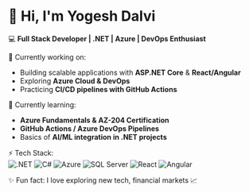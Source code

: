 <!--
## Hi there 👋


**yogdalv/yogdalv** is a ✨ _special_ ✨ repository because its `README.md` (this file) appears on your GitHub profile.

Here are some ideas to get you started:

- 🔭 I’m currently working on ...
- 🌱 I’m currently learning ...
- 👯 I’m looking to collaborate on ...
- 🤔 I’m looking for help with ...
- 💬 Ask me about ...
- 📫 How to reach me: ...
- 😄 Pronouns: ...
- ⚡ Fun fact: ...
-->
# 👋 Hi, I'm Yogesh Dalvi  

💻 **Full Stack Developer | .NET | Azure | DevOps Enthusiast**  

🔭 Currently working on:  
- Building scalable applications with **ASP.NET Core** & **React/Angular**  
- Exploring **Azure Cloud & DevOps**  
- Practicing **CI/CD pipelines with GitHub Actions**  

🌱 Currently learning:  
- **Azure Fundamentals & AZ-204 Certification**  
- **GitHub Actions / Azure DevOps Pipelines**  
- Basics of **AI/ML integration in .NET projects**  

⚡ Tech Stack:  
![.NET](https://img.shields.io/badge/.NET-5C2D91?style=for-the-badge&logo=.net&logoColor=white)
![C#](https://img.shields.io/badge/C%23-239120?style=for-the-badge&logo=c-sharp&logoColor=white)
![Azure](https://img.shields.io/badge/Azure-0078D4?style=for-the-badge&logo=microsoft-azure&logoColor=white)
![SQL Server](https://img.shields.io/badge/SQL%20Server-CC2927?style=for-the-badge&logo=microsoft-sql-server&logoColor=white)
![React](https://img.shields.io/badge/React-20232A?style=for-the-badge&logo=react&logoColor=61DAFB)
![Angular](https://img.shields.io/badge/Angular-DD0031?style=for-the-badge&logo=angular&logoColor=white)

<!--
📊 GitHub Stats:  
![Yogesh's GitHub stats](https://github-readme-stats.vercel.app/api?username=yogdalv&show_icons=true&theme=default)  

📫 How to reach me:  
- [LinkedIn](https://www.linkedin.com/in/YOUR-LINKEDIN)  
 - [Email](mailto:YOUR-EMAIL@example.com)  , and space science 🌌 

 
 ![Profile views](https://komarev.com/ghpvc/?username=yogdalv&label=Profile%20views&color=0e75b6&style=flat)  
[![Visitors](https://hits.seeyoufarm.com/api/count/incr/badge.svg?url=https://github.com/yogdalv&title=Profile%20Views)](https://hits.seeyoufarm.com)
 
 -->

✨ Fun fact: I love exploring new tech, financial markets 📈  




